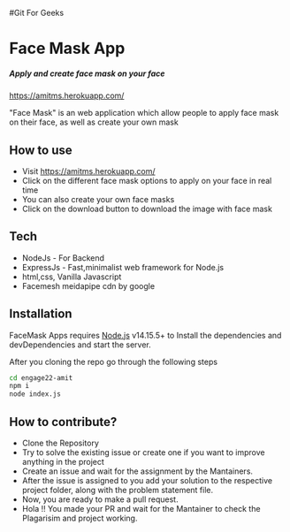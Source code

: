 #Git For Geeks
# Face Mask App
##### Apply and create face mask on your face 
https://amitms.herokuapp.com/


"Face Mask" is an web application which allow people to apply face mask on their face, as well as create your own mask

## How to use

- Visit https://amitms.herokuapp.com/
- Click on the different face mask options to apply on your face in real time
- You can also create your own face masks
- Click on the download button to download the image with face mask

## Tech


- NodeJs - For Backend
- ExpressJs - Fast,minimalist web framework for Node.js
- html,css, Vanilla Javascript
- Facemesh meidapipe cdn by google

## Installation

FaceMask Apps requires  [Node.js](https://nodejs.org/) v14.15.5+ to 
Install the dependencies and devDependencies and start the server.

After you cloning the repo go through the following steps
```sh
cd engage22-amit
npm i
node index.js
```
## How to contribute?

- Clone the Repository
- Try to solve the existing issue or create one if you want to improve anything in the project
- Create an issue and wait for the assignment by the Mantainers.
- After the issue is assigned to you add your solution to the respective project folder, along with the problem statement file.
- Now, you are ready to make a pull request.
- Hola !! You made your PR and wait for the Mantainer to check the Plagarisim and project working.
